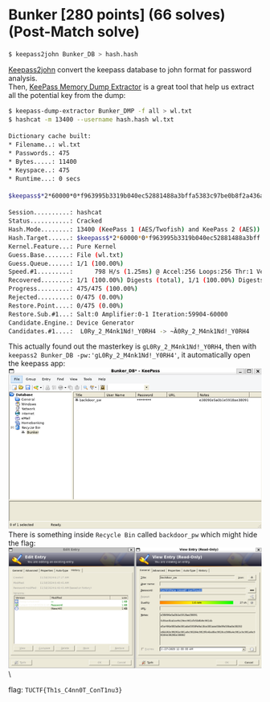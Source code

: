 # Bunker [280 points] (66 solves) (Post-Match solve)
```bash
$ keepass2john Bunker_DB > hash.hash
```
[Keepass2john](https://github.com/ivanmrsulja/keepass2john) convert the keepass database to john format for password analysis.\
Then, [KeePass Memory Dump Extractor](https://github.com/JorianWoltjer/keepass-dump-extractor) is a great tool that help us extract all the potential key from the dump:
```bash
$ keepass-dump-extractor Bunker_DMP -f all > wl.txt
$ hashcat -m 13400 --username hash.hash wl.txt

Dictionary cache built:
* Filename..: wl.txt
* Passwords.: 475
* Bytes.....: 11400
* Keyspace..: 475
* Runtime...: 0 secs

$keepass$*2*60000*0*f963995b3319b040ec52881488a3bffa5383c97be0b8f2a436ad4cd7ab923d3c*3b50e2c3a128530f85ebfc1922341b7bfc108d90e89f7afe2d6357b7b7b71464*19a171e7b7cba00389be16fe6b5b91ac*3c0c7179c149fde32f773842a748f271745f1ea31b299af2a09d950f11ee4adc*7406554c88a9dfddb59cc6fee4c50af7c93b6cf6d6d9c50b84dd87db2669d571:gL0Ry_2_M4nk1Nd!_Y0RH4

Session..........: hashcat
Status...........: Cracked
Hash.Mode........: 13400 (KeePass 1 (AES/Twofish) and KeePass 2 (AES))
Hash.Target......: $keepass$*2*60000*0*f963995b3319b040ec52881488a3bff...69d571
Kernel.Feature...: Pure Kernel
Guess.Base.......: File (wl.txt)
Guess.Queue......: 1/1 (100.00%)
Speed.#1.........:      798 H/s (1.25ms) @ Accel:256 Loops:256 Thr:1 Vec:8
Recovered........: 1/1 (100.00%) Digests (total), 1/1 (100.00%) Digests (new)
Progress.........: 475/475 (100.00%)
Rejected.........: 0/475 (0.00%)
Restore.Point....: 0/475 (0.00%)
Restore.Sub.#1...: Salt:0 Amplifier:0-1 Iteration:59904-60000
Candidate.Engine.: Device Generator
Candidates.#1....:  L0Ry_2_M4nk1Nd!_Y0RH4 -> ~Ȁ0Ry_2_M4nk1Nd!_Y0RH4
```

This actually found out the masterkey is `gL0Ry_2_M4nk1Nd!_Y0RH4`, then with `keepass2 Bunker_DB -pw:'gL0Ry_2_M4nk1Nd!_Y0RH4'`, it automatically open the keepass app:\
![img.png](img.png)\
There is something inside `Recycle Bin` called `backdoor_pw` which might hide the flag:\
![img_1.png](img_1.png)\

flag: `TUCTF{Th1s_C4nn0T_ConT1nu3}`